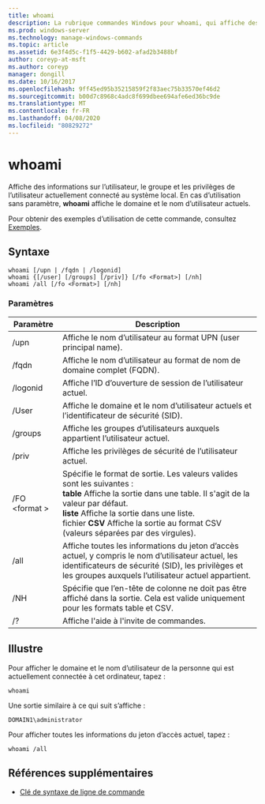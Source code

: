 ```yaml
---
title: whoami
description: La rubrique commandes Windows pour whoami, qui affiche des informations d’utilisateur, de groupe et de privilèges pour l’utilisateur actuellement connecté au système local.
ms.prod: windows-server
ms.technology: manage-windows-commands
ms.topic: article
ms.assetid: 6e3f4d5c-f1f5-4429-b602-afad2b3488bf
author: coreyp-at-msft
ms.author: coreyp
manager: dongill
ms.date: 10/16/2017
ms.openlocfilehash: 9ff45ed95b35215859f2f83aec75b33570ef46d2
ms.sourcegitcommit: b00d7c8968c4adc8f699dbee694afe6ed36bc9de
ms.translationtype: MT
ms.contentlocale: fr-FR
ms.lasthandoff: 04/08/2020
ms.locfileid: "80829272"
---
```

# <a name="whoami"></a>whoami



Affiche des informations sur l’utilisateur, le groupe et les privilèges de l’utilisateur actuellement connecté au système local. En cas d’utilisation sans paramètre, **whoami** affiche le domaine et le nom d’utilisateur actuels.

Pour obtenir des exemples d’utilisation de cette commande, consultez [Exemples](#BKMK_examples).

## <a name="syntax"></a>Syntaxe

```
whoami [/upn | /fqdn | /logonid]
whoami {[/user] [/groups] [/priv]} [/fo <Format>] [/nh]
whoami /all [/fo <Format>] [/nh]
```

### <a name="parameters"></a>Paramètres

|Paramètre|Description|
|---------|-----------|
|/upn|Affiche le nom d’utilisateur au format UPN (user principal name).|
|/fqdn|Affiche le nom d’utilisateur au format de nom de domaine complet (FQDN).|
|/logonid|Affiche l’ID d’ouverture de session de l’utilisateur actuel.|
|/User|Affiche le domaine et le nom d’utilisateur actuels et l’identificateur de sécurité (SID).|
|/groups|Affiche les groupes d’utilisateurs auxquels appartient l’utilisateur actuel.|
|/priv|Affiche les privilèges de sécurité de l’utilisateur actuel.|
|/FO \<format >|Spécifie le format de sortie. Les valeurs valides sont les suivantes :</br>**table** Affiche la sortie dans une table. Il s'agit de la valeur par défaut.</br>**liste** Affiche la sortie dans une liste.</br>fichier **CSV** Affiche la sortie au format CSV (valeurs séparées par des virgules).|
|/all|Affiche toutes les informations du jeton d’accès actuel, y compris le nom d’utilisateur actuel, les identificateurs de sécurité (SID), les privilèges et les groupes auxquels l’utilisateur actuel appartient.|
|/NH|Spécifie que l’en-tête de colonne ne doit pas être affiché dans la sortie. Cela est valide uniquement pour les formats table et CSV.|
|/?|Affiche l'aide à l'invite de commandes.|

## <a name="examples"></a><a name=BKMK_examples></a>Illustre

Pour afficher le domaine et le nom d’utilisateur de la personne qui est actuellement connectée à cet ordinateur, tapez :
```
whoami
```
Une sortie similaire à ce qui suit s’affiche :
```
DOMAIN1\administrator
```
Pour afficher toutes les informations du jeton d’accès actuel, tapez :
```
whoami /all
```

## <a name="additional-references"></a>Références supplémentaires

- [Clé de syntaxe de ligne de commande](command-line-syntax-key.md)
